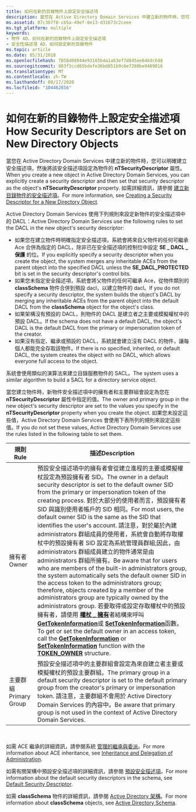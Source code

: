 ```yaml
---
title: 如何在新的目錄物件上設定安全描述項
description: 當您在 Active Directory Domain Services 中建立新的物件時，您可以明確建立安全描述項，然後將該安全描述項設定為物件的 nTSecurityDescriptor 屬性。
ms.assetid: 07c367f8-cb5a-49ef-8e13-d31673c2ceee
ms.tgt_platform: multiple
keywords:
- 物件 AD，如何在新的目錄物件上設定安全描述項
- 安全性描述項 AD，如何設定新的目錄物件
ms.topic: article
ms.date: 05/31/2018
ms.openlocfilehash: 7858d08944e93165b4a1a63ef7d845ee646dc648
ms.sourcegitcommit: 803f3ccd65bdefe36bd851b9c6e7280be9489016
ms.translationtype: MT
ms.contentlocale: zh-TW
ms.lasthandoff: 08/17/2020
ms.locfileid: "104462856"
---
```

# <a name="how-security-descriptors-are-set-on-new-directory-objects"></a><span data-ttu-id="ca65a-105">如何在新的目錄物件上設定安全描述項</span><span class="sxs-lookup"><span data-stu-id="ca65a-105">How Security Descriptors are Set on New Directory Objects</span></span>

<span data-ttu-id="ca65a-106">當您在 Active Directory Domain Services 中建立新的物件時，您可以明確建立安全描述項，然後將該安全描述項設定為物件的 **nTSecurityDescriptor** 屬性。</span><span class="sxs-lookup"><span data-stu-id="ca65a-106">When you create a new object in Active Directory Domain Services, you can explicitly create a security descriptor and then set that security descriptor as the object's **nTSecurityDescriptor** property.</span></span> <span data-ttu-id="ca65a-107">如需詳細資訊，請參閱 [建立新目錄物件的安全描述項](creating-a-security-descriptor-for-a-new-directory-object.md)。</span><span class="sxs-lookup"><span data-stu-id="ca65a-107">For more information, see [Creating a Security Descriptor for a New Directory Object](creating-a-security-descriptor-for-a-new-directory-object.md).</span></span>

<span data-ttu-id="ca65a-108">Active Directory Domain Services 使用下列規則來設定新物件的安全描述項中的 DACL：</span><span class="sxs-lookup"><span data-stu-id="ca65a-108">Active Directory Domain Services use the following rules to set the DACL in the new object's security descriptor:</span></span>

-   <span data-ttu-id="ca65a-109">如果您在建立物件時明確指定安全描述項，系統會將來自父物件的任何可繼承 Ace 合併為指定的 DACL，除非已在安全描述項的控制位中設定 **SE \_ DACL \_ 保護** 的位。</span><span class="sxs-lookup"><span data-stu-id="ca65a-109">If you explicitly specify a security descriptor when you create the object, the system merges any inheritable ACEs from the parent object into the specified DACL unless the **SE\_DACL\_PROTECTED** bit is set in the security descriptor's control bits.</span></span>
-   <span data-ttu-id="ca65a-110">如果您未指定安全描述項，系統會將父物件的任何可繼承 Ace，從物件類別的 **classSchema** 物件合併到預設 dacl，以建立物件的 dacl。</span><span class="sxs-lookup"><span data-stu-id="ca65a-110">If you do not specify a security descriptor, the system builds the object's DACL by merging any inheritable ACEs from the parent object into the default DACL from the **classSchema** object for the object's class.</span></span>
-   <span data-ttu-id="ca65a-111">如果架構沒有預設的 DACL，則物件的 DACL 是建立者之主要或模擬權杖中的預設 DACL。</span><span class="sxs-lookup"><span data-stu-id="ca65a-111">If the schema does not have a default DACL, the object's DACL is the default DACL from the primary or impersonation token of the creator.</span></span>
-   <span data-ttu-id="ca65a-112">如果沒有指定、繼承或預設的 DACL，系統就會建立沒有 DACL 的物件，讓每個人都能完全存取該物件。</span><span class="sxs-lookup"><span data-stu-id="ca65a-112">If there is no specified, inherited, or default DACL, the system creates the object with no DACL, which allows everyone full access to the object.</span></span>

<span data-ttu-id="ca65a-113">系統會使用類似的演算法來建立目錄服務物件的 SACL。</span><span class="sxs-lookup"><span data-stu-id="ca65a-113">The system uses a similar algorithm to build a SACL for a directory service object.</span></span>

<span data-ttu-id="ca65a-114">當您建立物件時，新物件安全描述項中的擁有者和主要群組會設定為您在 **nTSecurityDescriptor** 屬性中指定的值。</span><span class="sxs-lookup"><span data-stu-id="ca65a-114">The owner and primary group in the new object's security descriptor are set to the values you specify in the **nTSecurityDescriptor** property when you create the object.</span></span> <span data-ttu-id="ca65a-115">如果您未設定這些值，Active Directory Domain Services 會使用下表所列的規則來設定這些值。</span><span class="sxs-lookup"><span data-stu-id="ca65a-115">If you do not set these values, Active Directory Domain Services use the rules listed in the following table to set them.</span></span>



| <span data-ttu-id="ca65a-116">規則</span><span class="sxs-lookup"><span data-stu-id="ca65a-116">Rule</span></span>          | <span data-ttu-id="ca65a-117">描述</span><span class="sxs-lookup"><span data-stu-id="ca65a-117">Description</span></span>                                                                                                                                                                                                                                                                                                                                                                                                                                                                                                                                                                                                                                                                                                                                                                                               |
|---------------|-----------------------------------------------------------------------------------------------------------------------------------------------------------------------------------------------------------------------------------------------------------------------------------------------------------------------------------------------------------------------------------------------------------------------------------------------------------------------------------------------------------------------------------------------------------------------------------------------------------------------------------------------------------------------------------------------------------------------------------------------------------------------------------------------------------|
| <span data-ttu-id="ca65a-118">擁有者</span><span class="sxs-lookup"><span data-stu-id="ca65a-118">Owner</span></span>         | <span data-ttu-id="ca65a-119">預設安全描述項中的擁有者會從建立進程的主要或模擬權杖設定為預設擁有者 SID。</span><span class="sxs-lookup"><span data-stu-id="ca65a-119">The owner in a default security descriptor is set to the default owner SID from the primary or impersonation token of the creating process.</span></span> <span data-ttu-id="ca65a-120">對於大部分的使用者而言，預設擁有者 SID 與識別使用者帳戶的 SID 相同。</span><span class="sxs-lookup"><span data-stu-id="ca65a-120">For most users, the default owner SID is the same as the SID that identifies the user's account.</span></span> <span data-ttu-id="ca65a-121">請注意，對於屬於內建 administrators 群組成員的使用者，系統會自動將存取權杖中的預設擁有者 SID 設定為系統管理員群組;因此，由 administrators 群組成員建立的物件通常是由 administrators 群組所擁有。</span><span class="sxs-lookup"><span data-stu-id="ca65a-121">Be aware that for users who are members of the built-in administrators group, the system automatically sets the default owner SID in the access token to the administrators group; therefore, objects created by a member of the administrators group are typically owned by the administrators group.</span></span> <span data-ttu-id="ca65a-122">若要取得或設定存取權杖中的預設擁有者，請使用 [**權杖 \_ 擁有**](/windows/desktop/api/winnt/ns-winnt-token_owner)者結構來呼叫 [**GetTokenInformation**](/windows/desktop/api/securitybaseapi/nf-securitybaseapi-gettokeninformation)或 [**SetTokenInformation**](/windows/desktop/api/securitybaseapi/nf-securitybaseapi-settokeninformation)函數。</span><span class="sxs-lookup"><span data-stu-id="ca65a-122">To get or set the default owner in an access token, call the [**GetTokenInformation**](/windows/desktop/api/securitybaseapi/nf-securitybaseapi-gettokeninformation) or [**SetTokenInformation**](/windows/desktop/api/securitybaseapi/nf-securitybaseapi-settokeninformation) function with the [**TOKEN\_OWNER**](/windows/desktop/api/winnt/ns-winnt-token_owner) structure.</span></span> |
| <span data-ttu-id="ca65a-123">主要群組</span><span class="sxs-lookup"><span data-stu-id="ca65a-123">Primary Group</span></span> | <span data-ttu-id="ca65a-124">預設安全描述項中的主要群組會設定為來自建立者主要或模擬權杖的預設主要群組。</span><span class="sxs-lookup"><span data-stu-id="ca65a-124">The primary group in a default security descriptor is set to the default primary group from the creator's primary or impersonation token.</span></span> <span data-ttu-id="ca65a-125">請注意，主要群組不會用於 Active Directory Domain Services 的內容中。</span><span class="sxs-lookup"><span data-stu-id="ca65a-125">Be aware that primary group is not used in the context of Active Directory Domain Services.</span></span>                                                                                                                                                                                                                                                                                                                                                                                                                                                                                                                                                                     |



 

<span data-ttu-id="ca65a-126">如需 ACE 繼承的詳細資訊，請參閱系統 [管理的繼承與委派](inheritance-and-delegation-of-administration.md)。</span><span class="sxs-lookup"><span data-stu-id="ca65a-126">For more information about ACE inheritance, see [Inheritance and Delegation of Administration](inheritance-and-delegation-of-administration.md).</span></span>

<span data-ttu-id="ca65a-127">如需有關架構中預設安全描述項的詳細資訊，請參閱 [預設安全描述項](default-security-descriptor.md)。</span><span class="sxs-lookup"><span data-stu-id="ca65a-127">For more information about the default security descriptors in the schema, see [Default Security Descriptor](default-security-descriptor.md).</span></span>

<span data-ttu-id="ca65a-128">如需 **classSchema** 物件的詳細資訊，請參閱 [Active Directory 架構](active-directory-schema.md)。</span><span class="sxs-lookup"><span data-stu-id="ca65a-128">For more information about **classSchema** objects, see [Active Directory Schema](active-directory-schema.md).</span></span>

 

 